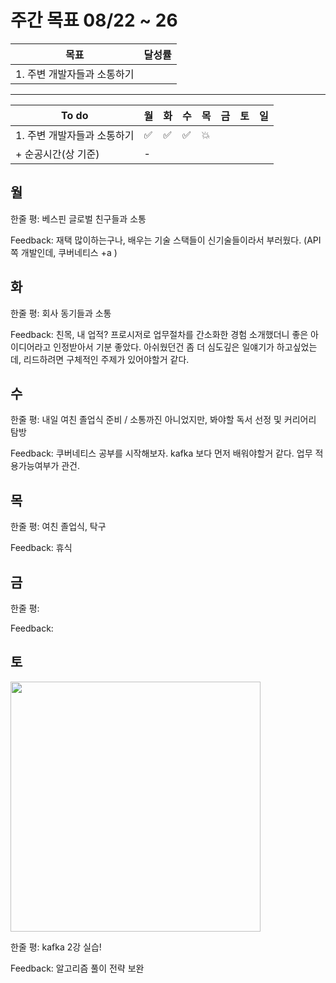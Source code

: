# 주간 목표 08/22 ~ 26

| 목표 | 달성률 | 
|---|---|
| 1. 주변 개발자들과 소통하기


---
|To do| 월| 화 |수 |목 |금 | 토| 일
|---|---|---|---|---|---|---|---|
|1. 주변 개발자들과 소통하기 |:white_check_mark:  | :white_check_mark: | :white_check_mark:  | :boom: |
|+ 순공시간(상 기준) | - |

## 월


한줄 평: 베스핀 글로벌 친구들과 소통

Feedback: 재택 많이하는구나, 배우는 기술 스택들이 신기술들이라서 부러웠다. (API 쪽 개발인데, 쿠버네티스 +a )

## 화

한줄 평: 회사 동기들과 소통

Feedback: 친목, 내 업적? 프로시저로 업무절차를 간소화한 경험 소개했더니 좋은 아이디어라고 인정받아서 기분 좋았다. 
아쉬웠던건 좀 더 심도깊은 일얘기가 하고싶었는데, 리드하려면 구체적인 주제가 있어야할거 같다.
 
## 수

한줄 평: 내일 여친 졸업식 준비 / 소통까진 아니었지만, 봐야할 독서 선정 및 커리어리 탐방

Feedback: 쿠버네티스 공부를 시작해보자. kafka 보다 먼저 배워야할거 같다. 업무 적용가능여부가 관건.

## 목


한줄 평: 여친 졸업식, 탁구 

Feedback: 휴식


## 금

한줄 평:  

Feedback:

## 토

<img src="day/13.png" width="400">

한줄 평: kafka 2강 실습!

Feedback: 알고리즘 풀이 전략 보완
